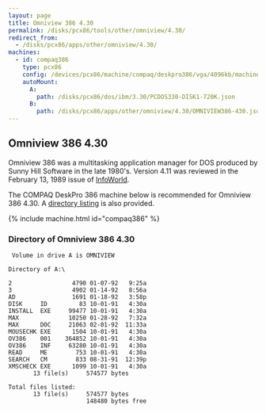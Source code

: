 ```yaml
---
layout: page
title: Omniview 386 4.30
permalink: /disks/pcx86/tools/other/omniview/4.30/
redirect_from:
  - /disks/pcx86/apps/other/omniview/4.30/
machines:
  - id: compaq386
    type: pcx86
    config: /devices/pcx86/machine/compaq/deskpro386/vga/4096kb/machine.xml
    autoMount:
      A:
        path: /disks/pcx86/dos/ibm/3.30/PCDOS330-DISK1-720K.json
      B:
        path: /disks/pcx86/apps/other/omniview/4.30/OMNIVIEW386-430.json
---
```


Omniview 386 4.30
-----------------

Omniview 386 was a multitasking application manager for DOS produced by Sunny Hill Software in the late 1980's.  Version 4.11
was reviewed in the February 13, 1989 issue of [InfoWorld](https://books.google.com/books?id=QDoEAAAAMBAJ&lpg=PT73&dq=omniview%20386&pg=PT72#v=onepage&q&f=false).

The COMPAQ DeskPro 386 machine below is recommended for Omniview 386 4.30.  A [directory listing](#directory-of-omniview-386-430) is also provided.

{% include machine.html id="compaq386" %}

### Directory of Omniview 386 4.30

	 Volume in drive A is OMNIVIEW   

	Directory of A:\

	2                 4790 01-07-92   9:25a
	3                 4902 01-14-92   8:56a
	AD                1691 01-18-92   3:58p
	DISK     ID         83 10-01-91   4:30a
	INSTALL  EXE     99477 10-01-91   4:30a
	MAX              10250 01-28-92   7:32a
	MAX      DOC     21063 02-01-92  11:33a
	MOUSECHK EXE      1504 10-01-91   4:30a
	OV386    001    364852 10-01-91   4:30a
	OV386    INF     63280 10-01-91   4:30a
	READ     ME        753 10-01-91   4:30a
	SEARCH   CM        833 08-31-91  12:39p
	XMSCHECK EXE      1099 10-01-91   4:30a
	       13 file(s)     574577 bytes

	Total files listed:
	       13 file(s)     574577 bytes
	                      148480 bytes free

